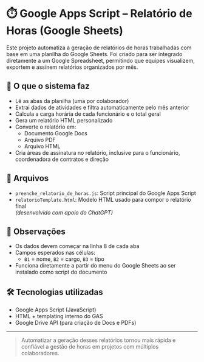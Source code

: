 # ⏱️ Google Apps Script – Relatório de Horas (Google Sheets)

Este projeto automatiza a geração de relatórios de horas trabalhadas com base em uma planilha do Google Sheets. Foi criado para ser integrado diretamente a um Google Spreadsheet, permitindo que equipes visualizem, exportem e assinem relatórios organizados por mês.

## 🚀 O que o sistema faz

- Lê as abas da planilha (uma por colaborador)
- Extrai dados de atividades e filtra automaticamente pelo mês anterior
- Calcula a carga horária de cada funcionário e o total geral
- Gera um relatório HTML personalizado
- Converte o relatório em:
  - Documento Google Docs
  - Arquivo PDF
  - Arquivo HTML
- Cria áreas de assinatura no relatório, inclusive para o funcionário, coordenadora de contratos e direção

## 📁 Arquivos

- `preenche_relatorio_de_horas.js`: Script principal do Google Apps Script
- `relatorioTemplate.html`: Modelo HTML usado para compor o relatório final  
  *(desenvolvido com apoio do ChatGPT)*

## 🧠 Observações

- Os dados devem começar na linha 8 de cada aba
- Campos esperados nas células:  
  - `B1` = nome, `B2` = cargo, `B3` = tipo
- Funciona diretamente a partir do menu do Google Sheets ao ser instalado como script do documento

## 🛠 Tecnologias utilizadas

- Google Apps Script (JavaScript)
- HTML + templating interno do GAS
- Google Drive API (para criação de Docs e PDFs)

---

> Automatizar a geração desses relatórios tornou mais rápida e confiável a gestão de horas em projetos com múltiplos colaboradores.
